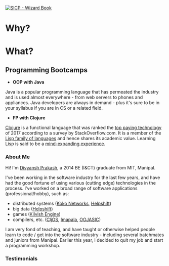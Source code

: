 [![SICP - Wizard Book](http://www.horstmann.com/sjsu/fall2011/cs252/scheme2/wizard-book.jpeg)](https://en.wikipedia.org/wiki/Structure_and_Interpretation_of_Computer_Programs)

# Why?



# What?

## Programming Bootcamps

* **OOP with Java**

Java is a popular programming language that has permeated the industry and is used almost everywhere - from web servers to phones and appliances. Java developers are always in demand - plus it's sure to be in your syllabus if you are in CS or a related field.

* **FP with Clojure**

[Clojure](http://clojure.org) is a functional language that was ranked the [top paying technology](https://insights.stackoverflow.com/survey/2017#technology-top-paying-technologies-by-region) of 2017 according to a survey by StackOverflow.com. It is a member of the [Lisp family of languages](https://en.wikipedia.org/wiki/Lisp_(programming_language)) and hence shares its academic value. Learning Lisp is said to be a [mind-expanding experience](http://www.paulgraham.com/quotes.html).

### About Me

Hi! I'm [Divyansh Prakash](https://www.linkedin.com/in/divyansh-prakash-0385bb93/), a 2014 BE (I&CT) graduate from MIT, Manipal.

I've been working in the software industry for the last few years, and have had the good fortune of using various (cutting edge) technologies in the process. I've worked on a broad range of software applications (professional/hobby), such as:
* distributed systems ([Koko Networks](http://kokonetworks.com/), [Helpshift](https://www.helpshift.com/))
* big data ([Helpshift](https://www.helpshift.com/))
* games ([Kilvish Engine](http://divs1210.github.io/kilvish/))
* compilers, etc. ([CljOS](https://github.com/divs1210/cljos), [Imapala](https://github.com/divs1210/Impala), [OOJASIC](http://justaddhotwater.webs.com/oojasic.htm))

I am very fond of teaching, and have taught or otherwise helped people learn to code / get into the software industry - including several batchmates and juniors from Manipal. Earlier this year, I decided to quit my job and start a programming workshop.


### Testimonials
